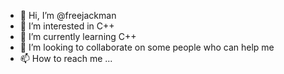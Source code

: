 - 👋 Hi, I’m @freejackman
- 👀 I’m interested in C++
- 🌱 I’m currently learning C++
- 💞️ I’m looking to collaborate on some people who can help me
- 📫 How to reach me ...

<!---
freejackman/freejackman is a ✨ special ✨ repository because its `README.md` (this file) appears on your GitHub profile.
You can click the Preview link to take a look at your changes.
--->
